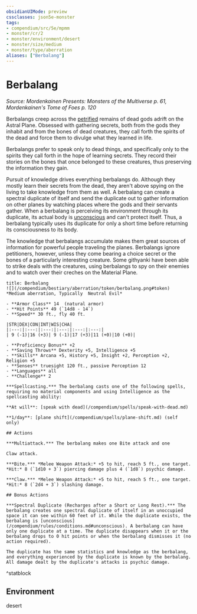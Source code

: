 ```yaml
---
obsidianUIMode: preview
cssclasses: json5e-monster
tags:
- compendium/src/5e/mpmm
- monster/cr/2
- monster/environment/desert
- monster/size/medium
- monster/type/aberration
aliases: ["Berbalang"]
---
```

# Berbalang
*Source: Mordenkainen Presents: Monsters of the Multiverse p. 61, Mordenkainen's Tome of Foes p. 120*  

Berbalangs creep across the [petrified](2.%20GM%20Tools/Misc%20DND%20Handbook/compendium/rules/conditions.md#petrified) remains of dead gods adrift on the Astral Plane. Obsessed with gathering secrets, both from the gods they inhabit and from the bones of dead creatures, they call forth the spirits of the dead and force them to divulge what they learned in life.

Berbalangs prefer to speak only to dead things, and specifically only to the spirits they call forth in the hope of learning secrets. They record their stories on the bones that once belonged to these creatures, thus preserving the information they gain.

Pursuit of knowledge drives everything berbalangs do. Although they mostly learn their secrets from the dead, they aren't above spying on the living to take knowledge from them as well. A berbalang can create a spectral duplicate of itself and send the duplicate out to gather information on other planes by watching places where the gods and their servants gather. When a berbalang is perceiving its environment through its duplicate, its actual body is [unconscious](2.%20GM%20Tools/Misc%20DND%20Handbook/compendium/rules/conditions.md#unconscious) and can't protect itself. Thus, a berbalang typically uses its duplicate for only a short time before returning its consciousness to its body.

The knowledge that berbalangs accumulate makes them great sources of information for powerful people traveling the planes. Berbalangs ignore petitioners, however, unless they come bearing a choice secret or the bones of a particularly interesting creature. Some githyanki have been able to strike deals with the creatures, using berbalangs to spy on their enemies and to watch over their creches on the Material Plane.

```ad-statblock
title: Berbalang
![](/compendium/bestiary/aberration/token/berbalang.png#token)
*Medium aberration, Typically  Neutral Evil*

- **Armor Class** 14  (natural armor)
- **Hit Points** 49 (`14d8 - 14`)
- **Speed** 30 ft., fly 40 ft.

|STR|DEX|CON|INT|WIS|CHA|
|:---:|:---:|:---:|:---:|:---:|:---:|
| 9 (-1)|16 (+3)| 9 (-1)|17 (+3)|11 (+0)|10 (+0)|

- **Proficiency Bonus** +2
- **Saving Throws** Dexterity +5, Intelligence +5
- **Skills** Arcana +5, History +5, Insight +2, Perception +2, Religion +5
- **Senses** truesight 120 ft., passive Perception 12
- **Languages** all
- **Challenge** 2

***Spellcasting.*** The berbalang casts one of the following spells, requiring no material components and using Intelligence as the spellcasting ability:

**At will**: [speak with dead](/compendium/spells/speak-with-dead.md)

**1/day**: [plane shift](/compendium/spells/plane-shift.md) (self only)

## Actions

***Multiattack.*** The berbalang makes one Bite attack and one

Claw attack.

***Bite.*** *Melee Weapon Attack:* +5 to hit, reach 5 ft., one target. *Hit:* 8 (`1d10 + 3`) piercing damage plus 4 (`1d8`) psychic damage.

***Claw.*** *Melee Weapon Attack:* +5 to hit, reach 5 ft., one target. *Hit:* 8 (`2d4 + 3`) slashing damage.

## Bonus Actions

***Spectral Duplicate (Recharges after a Short or Long Rest).*** The berbalang creates one spectral duplicate of itself in an unoccupied space it can see within 60 feet of it. While the duplicate exists, the berbalang is [unconscious](/compendium/rules/conditions.md#unconscious). A berbalang can have only one duplicate at a time. The duplicate disappears when it or the berbalang drops to 0 hit points or when the berbalang dismisses it (no action required).

The duplicate has the same statistics and knowledge as the berbalang, and everything experienced by the duplicate is known by the berbalang. All damage dealt by the duplicate's attacks is psychic damage.
```
^statblock

## Environment

desert